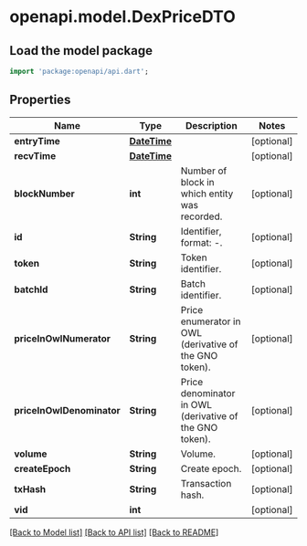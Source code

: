 # openapi.model.DexPriceDTO

## Load the model package
```dart
import 'package:openapi/api.dart';
```

## Properties
Name | Type | Description | Notes
------------ | ------------- | ------------- | -------------
**entryTime** | [**DateTime**](DateTime.md) |  | [optional] 
**recvTime** | [**DateTime**](DateTime.md) |  | [optional] 
**blockNumber** | **int** | Number of block in which entity was recorded. | [optional] 
**id** | **String** | Identifier, format: <token id>-<batch id>. | [optional] 
**token** | **String** | Token identifier. | [optional] 
**batchId** | **String** | Batch identifier. | [optional] 
**priceInOwlNumerator** | **String** | Price enumerator in OWL (derivative of the GNO token). | [optional] 
**priceInOwlDenominator** | **String** | Price denominator in OWL (derivative of the GNO token). | [optional] 
**volume** | **String** | Volume. | [optional] 
**createEpoch** | **String** | Create epoch. | [optional] 
**txHash** | **String** | Transaction hash. | [optional] 
**vid** | **int** |  | [optional] 

[[Back to Model list]](../README.md#documentation-for-models) [[Back to API list]](../README.md#documentation-for-api-endpoints) [[Back to README]](../README.md)


